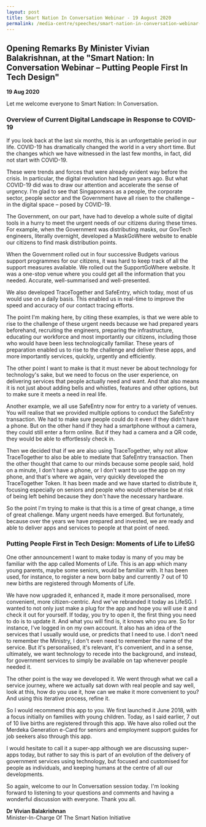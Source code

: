 ```yaml
---
layout: post
title: Smart Nation In Conversation Webinar - 19 August 2020
permalink: /media-centre/speeches/smart-nation-in-conversation-webinar-19-aug-2020/
---
```

## Opening Remarks By Minister Vivian Balakrishnan, at the "Smart Nation: In Conversation Webinar – Putting People First In Tech Design"

**19 Aug 2020**

Let me welcome everyone to Smart Nation: In Conversation.

### Overview of Current Digital Landscape in Response to COVID-19

If you look back at the last six months, this is an unforgettable period in our life. COVID-19 has dramatically changed the world in a very short time. But the changes which we have witnessed in the last few months, in fact, did not start with COVID-19.

These were trends and forces that were already evident way before the crisis. In particular, the digital revolution had begun years ago. But what COVID-19 did was to draw our attention and accelerate the sense of urgency. I’m glad to see that Singaporeans as a people, the corporate sector, people sector and the Government have all risen to the challenge – in the digital space – posed by COVID-19.

The Government, on our part, have had to develop a whole suite of digital tools in a hurry to meet the urgent needs of our citizens during these times. For example, when the Government was distributing masks, our GovTech engineers, literally overnight, developed a MaskGoWhere website to enable our citizens to find mask distribution points.

When the Government rolled out in four successive Budgets various support programmes for our citizens, it was hard to keep track of all the support measures available. We rolled out the SupportGoWhere website. It was a one-stop venue where you could get all the information that you needed. Accurate, well-summarised and well-presented.

We also developed TraceTogether and SafeEntry, which today, most of us would use on a daily basis. This enabled us in real-time to improve the speed and accuracy of our contact tracing efforts.

The point I'm making here, by citing these examples, is that we were able to rise to the challenge of these urgent needs because we had prepared years beforehand, recruiting the engineers, preparing the infrastructure, educating our workforce and most importantly our citizens, including those who would have been less technologically familiar. These years of preparation enabled us to rise to the challenge and deliver these apps, and more importantly services, quickly, urgently and efficiently.

The other point I want to make is that it must never be about technology for technology's sake, but we need to focus on the user experience, on delivering services that people actually need and want. And that also means it is not just about adding bells and whistles, features and other options, but to make sure it meets a need in real life.

Another example, we all use SafeEntry now for entry to a variety of venues. You will realise that we provided multiple options to conduct the SafeEntry transaction. We had to make sure people could do it even if they didn't have a phone. But on the other hand if they had a smartphone without a camera, they could still enter a form online. But if they had a camera and a QR code, they would be able to effortlessly check in.

Then we decided that if we are also using TraceTogether, why not allow TraceTogether to also be able to mediate that SafeEntry transaction. Then the other thought that came to our minds because some people said, hold on a minute, I don't have a phone, or I don't want to use the app on my phone, and that's where we again, very quickly developed the TraceTogether Token. It has been made and we have started to distribute it, focusing especially on seniors and people who would otherwise be at risk of being left behind because they don't have the necessary hardware.

So the point I'm trying to make is that this is a time of great change, a time of great challenge. Many urgent needs have emerged. But fortunately, because over the years we have prepared and invested, we are ready and able to deliver apps and services to people at that point of need.

### Putting People First in Tech Design: Moments of Life to LifeSG

One other announcement I want to make today is many of you may be familiar with the app called Moments of Life. This is an app which many young parents, maybe some seniors, would be familiar with. It has been used, for instance, to register a new born baby and currently 7 out of 10 new births are registered through Moments of Life.  
  
We have now upgraded it, enhanced it, made it more personalised, more convenient, more citizen-centric. And we've rebranded it today as LifeSG. I wanted to not only just make a plug for the app and hope you will use it and check it out for yourself. If today, you try to open it, the first thing you need to do is to update it. And what you will find is, it knows who you are. So for instance, I've logged in on my own account. It also has an idea of the services that I usually would use, or predicts that I need to use. I don't need to remember the Ministry, I don't even need to remember the name of the service. But it's personalised, it's relevant, it's convenient, and in a sense, ultimately, we want technology to recede into the background, and instead, for government services to simply be available on tap whenever people needed it.

The other point is the way we developed it. We went through what we call a service journey, where we actually sat down with real people and say well, look at this, how do you use it, how can we make it more convenient to you? And using this iterative process, refine it.

So I would recommend this app to you. We first launched it June 2018, with a focus initially on families with young children. Today, as I said earlier, 7 out of 10 live births are registered through this app. We have also rolled out the Merdeka Generation e-Card for seniors and employment support guides for job seekers also through this app.

I would hesitate to call it a super-app although we are discussing super-apps today, but rather to say this is part of an evolution of the delivery of government services using technology, but focused and customised for people as individuals, and keeping humans at the centre of all our developments.

So again, welcome to our In Conversation session today. I'm looking forward to listening to your questions and comments and having a wonderful discussion with everyone. Thank you all.

**Dr Vivian Balakrishnan** <br>
Minister-In-Charge Of The Smart Nation Initiative